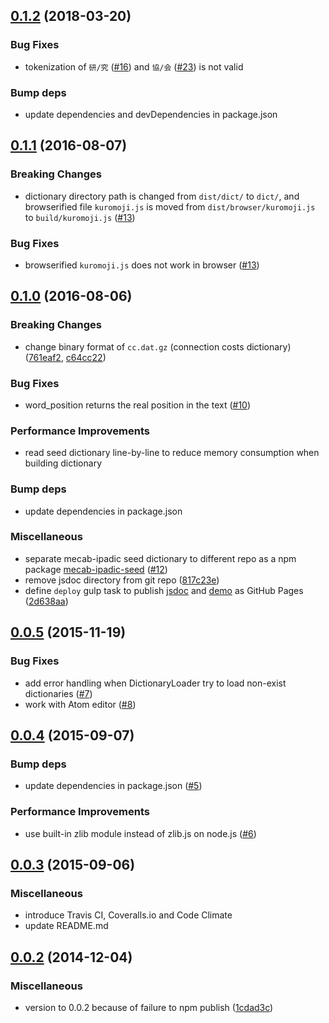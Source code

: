 <a name="0.1.2"></a>
## [0.1.2](https://github.com/hoangtheanhhp/kuromoji-fedora.js/compare/0.1.1...0.1.2) (2018-03-20)

### Bug Fixes

* tokenization of `研/究` ([#16](https://github.com/hoangtheanhhp/kuromoji-fedora.js/pull/16)) and `協/会` ([#23](https://github.com/hoangtheanhhp/kuromoji-fedora.js/pull/23)) is not valid

### Bump deps

* update dependencies and devDependencies in package.json



<a name="0.1.1"></a>
## [0.1.1](https://github.com/hoangtheanhhp/kuromoji-fedora.js/compare/0.1.0...0.1.1) (2016-08-07)

### Breaking Changes

* dictionary directory path is changed from `dist/dict/` to `dict/`, and browserified file `kuromoji.js` is moved from `dist/browser/kuromoji.js` to `build/kuromoji.js` ([#13](https://github.com/hoangtheanhhp/kuromoji-fedora.js/pull/13))

### Bug Fixes

* browserified `kuromoji.js` does not work in browser ([#13](https://github.com/hoangtheanhhp/kuromoji-fedora.js/pull/13))



<a name="0.1.0"></a>
## [0.1.0](https://github.com/hoangtheanhhp/kuromoji-fedora.js/compare/0.0.5...0.1.0) (2016-08-06)

### Breaking Changes

* change binary format of `cc.dat.gz` (connection costs dictionary) ([761eaf2](https://github.com/hoangtheanhhp/kuromoji-fedora.js/commit/761eaf299ff5db4887974cbbdc74eaf42fe39cc7), [c64cc22](https://github.com/hoangtheanhhp/kuromoji-fedora.js/commit/c64cc22c6100edaf95665f9b208837893608a287))

### Bug Fixes

* word_position returns the real position in the text ([#10](https://github.com/hoangtheanhhp/kuromoji-fedora.js/pull/10))

### Performance Improvements

* read seed dictionary line-by-line to reduce memory consumption when building dictionary

### Bump deps

* update dependencies in package.json

### Miscellaneous

* separate mecab-ipadic seed dictionary to different repo as a npm package [mecab-ipadic-seed](https://www.npmjs.com/package/mecab-ipadic-seed) ([#12](https://github.com/hoangtheanhhp/kuromoji-fedora.js/pull/12))
* remove jsdoc directory from git repo ([817c23e](https://github.com/hoangtheanhhp/kuromoji-fedora.js/commit/817c23e6f57160c48655356762a5e6c059d54633))
* define `deploy` gulp task to publish [jsdoc](https://takuyaa.github.io/kuromoji.js/jsdoc/) and [demo](http://takuyaa.github.io/kuromoji.js/demo/tokenize.html) as GitHub Pages ([2d638aa](https://github.com/hoangtheanhhp/kuromoji-fedora.js/commit/2d638aa57d4ec150c0f03656e05fb327e40d0ef9))



<a name="0.0.5"></a>
## [0.0.5](https://github.com/hoangtheanhhp/kuromoji-fedora.js/compare/0.0.4...0.0.5) (2015-11-19)

### Bug Fixes

* add error handling when DictionaryLoader try to load non-exist dictionaries ([#7](https://github.com/hoangtheanhhp/kuromoji-fedora.js/pull/7))
* work with Atom editor ([#8](https://github.com/hoangtheanhhp/kuromoji-fedora.js/pull/8))



<a name="0.0.4"></a>
## [0.0.4](https://github.com/hoangtheanhhp/kuromoji-fedora.js/compare/0.0.3...0.0.4) (2015-09-07)

### Bump deps

* update dependencies in package.json ([#5](https://github.com/hoangtheanhhp/kuromoji-fedora.js/pull/5))

### Performance Improvements

* use built-in zlib module instead of zlib.js on node.js ([#6](https://github.com/hoangtheanhhp/kuromoji-fedora.js/pull/6))



<a name="0.0.3"></a>
## [0.0.3](https://github.com/hoangtheanhhp/kuromoji-fedora.js/compare/0.0.2...0.0.3) (2015-09-06)


### Miscellaneous

* introduce Travis CI, Coveralls.io and Code Climate
* update README.md



<a name="0.0.2"></a>
## [0.0.2](https://github.com/hoangtheanhhp/kuromoji-fedora.js/compare/0.0.1...0.0.2) (2014-12-04)


### Miscellaneous

* version to 0.0.2 because of failure to npm publish ([1cdad3c](https://github.com/hoangtheanhhp/kuromoji-fedora.js/commit/1cdad3cfc9ec7add7bbe83ed2c8019991bc9d39b))
